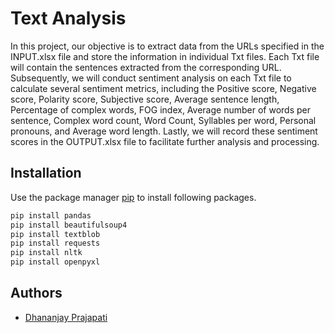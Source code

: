 
# Text Analysis

In this project, our objective is to extract data from the URLs specified in the INPUT.xlsx file and store the information in individual Txt files. Each Txt file will contain the sentences extracted from the corresponding URL. Subsequently, we will conduct sentiment analysis on each Txt file to calculate several sentiment metrics, including the Positive score, Negative score, Polarity score, Subjective score, Average sentence length, Percentage of complex words, FOG index, Average number of words per sentence, Complex word count, Word Count, Syllables per word, Personal pronouns, and Average word length. Lastly, we will record these sentiment scores in the OUTPUT.xlsx file to facilitate further analysis and processing.


## Installation

Use the package manager [pip](https://pip.pypa.io/en/stable/) to install following packages.

```bash
pip install pandas
pip install beautifulsoup4
pip install textblob
pip install requests
pip install nltk
pip install openpyxl
```   
## Authors
- [Dhananjay Prajapati](https://www.linkedin.com/in/dhananjay-prajapati-35a1941b0)
